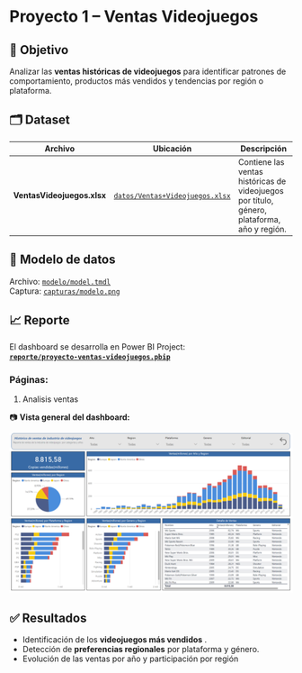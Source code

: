 #  Proyecto 1 – Ventas Videojuegos

## 🎯 Objetivo
Analizar las **ventas históricas de videojuegos** para identificar patrones de comportamiento, productos más vendidos y tendencias por región o plataforma.

## 🗂️ Dataset
| Archivo | Ubicación | Descripción | 
|----------|------------|--------------|
| **VentasVideojuegos.xlsx** | [`datos/Ventas+Videojuegos.xlsx`](datos/Ventas+Videojuegos.xlsx) | Contiene las ventas históricas de videojuegos por título, género, plataforma, año y región.

## 🧩 Modelo de datos
Archivo: [`modelo/model.tmdl`](modelo/model.tmdl)     
Captura: [`capturas/modelo.png`](capturas/modelo.png)  


## 📈 Reporte
El dashboard se desarrolla en Power BI Project:  
**[`reporte/proyecto-ventas-videojuegos.pbip`](reporte/proyecto-ventas-videojuegos.pbip)**

### Páginas:
1. Analisis ventas 


📷 **Vista general del dashboard:**    

![Dashboard principal](capturas/dashboard.png)



## ✅ Resultados
- Identificación de los **videojuegos más vendidos** .  
- Detección de **preferencias regionales** por plataforma y género.  
- Evolución de las ventas por año y participación por región